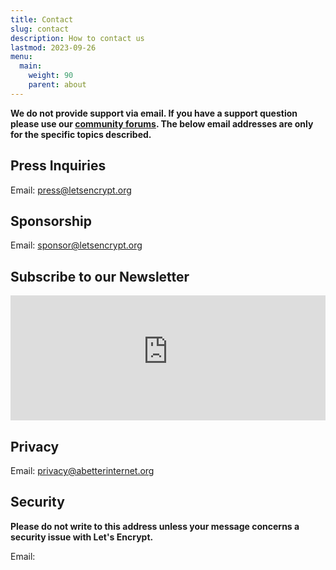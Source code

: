 ```yaml
---
title: Contact
slug: contact
description: How to contact us
lastmod: 2023-09-26
menu:
  main:
    weight: 90
    parent: about
---
```


**We do not provide support via email. If you have a support question please use our [community forums](https://community.letsencrypt.org). The below email addresses are only for the specific topics described.**

## Press Inquiries

Email: [press@letsencrypt.org](mailto:press@letsencrypt.org)

## Sponsorship

Email: [sponsor@letsencrypt.org](mailto:sponsor@letsencrypt.org)

## Subscribe to our Newsletter

<iframe src="https://outreach.abetterinternet.org/l/1011011/2023-02-16/6l51" height="200" style="width: 100%; border: 0"></iframe>

## Privacy

Email: [privacy@abetterinternet.org](mailto:privacy@abetterinternet.org)

## Security

**Please do not write to this address unless your message concerns a security issue with Let's Encrypt.**

<span id="email">Email: </span>

<script>
  var parts = ["security", '@', "letsencrypt", ".", "org"];
  var anchor = document.createElement("a");
  anchor.href = "mailto:" + parts.join("");
  anchor.text = parts.join("");
  document.getElementById("email").appendChild(anchor)
</script>
